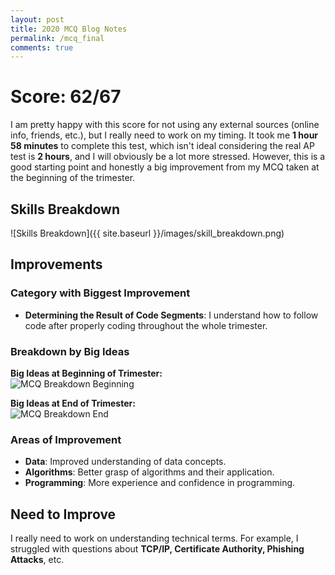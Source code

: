 ```yaml
---
layout: post
title: 2020 MCQ Blog Notes
permalink: /mcq_final
comments: true
---
```


# Score: 62/67

I am pretty happy with this score for not using any external sources (online info, friends, etc.), but I really need to work on my timing. It took me **1 hour 58 minutes** to complete this test, which isn't ideal considering the real AP test is **2 hours**, and I will obviously be a lot more stressed. However, this is a good starting point and honestly a big improvement from my MCQ taken at the beginning of the trimester.  

## Skills Breakdown

![Skills Breakdown]({{ site.baseurl }}/images/skill_breakdown.png)

## Improvements

### Category with Biggest Improvement

- **Determining the Result of Code Segments**: I understand how to follow code after properly coding throughout the whole trimester.

### Breakdown by Big Ideas

**Big Ideas at Beginning of Trimester:**  
![MCQ Breakdown Beginning]({{site.baseurl}}/images/2018_MCQ_breakdown.png)  

**Big Ideas at End of Trimester:**  
![MCQ Breakdown End]({{site.baseurl}}/images/2020_MCQ_Breakdown.png)  

### Areas of Improvement

- **Data**: Improved understanding of data concepts.  
- **Algorithms**: Better grasp of algorithms and their application.  
- **Programming**: More experience and confidence in programming.  

## Need to Improve

I really need to work on understanding technical terms. For example, I struggled with questions about **TCP/IP, Certificate Authority, Phishing Attacks**, etc.  
